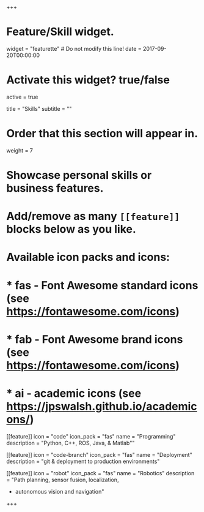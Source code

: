 +++
# Feature/Skill widget.
widget = "featurette"  # Do not modify this line!
date = 2017-09-20T00:00:00

# Activate this widget? true/false
active = true

title = "Skills"
subtitle = ""

# Order that this section will appear in.
weight = 7

# Showcase personal skills or business features.
# 
# Add/remove as many `[[feature]]` blocks below as you like.
# 
# Available icon packs and icons:
# * fas - Font Awesome standard icons (see https://fontawesome.com/icons)
# * fab - Font Awesome brand icons (see https://fontawesome.com/icons)
# * ai - academic icons (see https://jpswalsh.github.io/academicons/)

[[feature]]
  icon = "code"
  icon_pack = "fas"
  name = "Programming" 
  description = "Python, C++, ROS, Java, & Matlab""
  
[[feature]]
  icon = "code-branch"
  icon_pack = "fas"
  name = "Deployment" 
  description = "git & deployment to production environments"  
  
[[feature]]
  icon = "robot"
  icon_pack = "fas"
  name = "Robotics"
  description = "Path planning, sensor fusion, localization, 
  * autonomous vision and navigation"

+++
